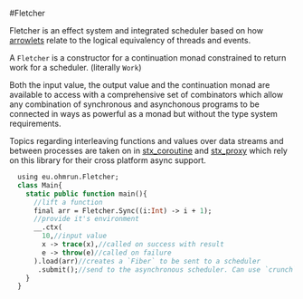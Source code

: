 #Fletcher

Fletcher is an effect system and integrated scheduler based on how [arrowlets](https://www.cs.umd.edu/~mwh/papers/jsarrows.pdf) relate to the logical equivalency of threads and events.

A `Fletcher` is a constructor for a continuation monad constrained to return work for a scheduler. (literally `Work`)

Both the input value, the output value and the continuation monad are available to access with a comprehensive set of combinators which allow any combination of synchronous and asynchonous programs to
be connected in ways as powerful as a monad but without the type system requirements.

Topics regarding interleaving functions and values over data streams and between processes are taken on in [stx_coroutine](https://github.com/ohmrun/stx_coroutine) and [stx_proxy](https://github.com/ohmrun/stx_proxy) which rely on this library for their cross platform async support.

```haxe
  using eu.ohmrun.Fletcher;
  class Main{
    static public function main(){
      //lift a function 
      final arr = Fletcher.Sync((i:Int) -> i + 1);
      //provide it's environment
      __.ctx(
        10,//input value
        x -> trace(x),//called on success with result
        e -> throw(e)//called on failure
      ).load(arr)//creates a `Fiber` to be sent to a scheduler
       .submit();//send to the asynchronous scheduler. Can use `crunch` to try and yield a value synchronously
    }
  }
```